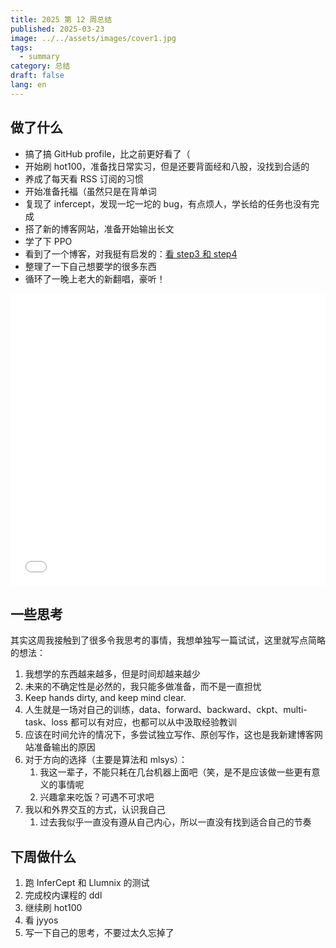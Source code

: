 ```yaml
---
title: 2025 第 12 周总结
published: 2025-03-23
image: ../../assets/images/cover1.jpg
tags:
  - summary
category: 总结
draft: false
lang: en
---
```


## 做了什么

- 搞了搞 GitHub profile，比之前更好看了（
- 开始刷 hot100，准备找日常实习，但是还要背面经和八股，没找到合适的
- 养成了每天看 RSS 订阅的习惯
- 开始准备托福（虽然只是在背单词
- 复现了 infercept，发现一坨一坨的 bug，有点烦人，学长给的任务也没有完成
- 搭了新的博客网站，准备开始输出长文
- 学了下 PPO
- 看到了一个博客，对我挺有启发的：[看 step3 和 step4](https://logikosto.feishu.cn/wiki/BFr8w8KByiI98akpvgRcx1RYnob?fromScene=spaceOverview)
- 整理了一下自己想要学的很多东西
- 循环了一晚上老大的新翻唱，豪听！

<iframe width="100%" height="468" src="//player.bilibili.com/player.html?isOutside=true&aid=114212173054752&bvid=BV1EeoBYWEPA&cid=29032648461&p=1" scrolling="no" border="0" frameborder="no" framespacing="0" allowfullscreen="true"></iframe>

## 一些思考

其实这周我接触到了很多令我思考的事情，我想单独写一篇试试，这里就写点简略的想法：

1. 我想学的东西越来越多，但是时间却越来越少
2. 未来的不确定性是必然的，我只能多做准备，而不是一直担忧
3. Keep hands dirty, and keep mind clear.
4. 人生就是一场对自己的训练，data、forward、backward、ckpt、multi-task、loss 都可以有对应，也都可以从中汲取经验教训
5. 应该在时间允许的情况下，多尝试独立写作、原创写作，这也是我新建博客网站准备输出的原因
6. 对于方向的选择（主要是算法和 mlsys）：
   1. 我这一辈子，不能只耗在几台机器上面吧（笑，是不是应该做一些更有意义的事情呢
   2. 兴趣拿来吃饭？可遇不可求吧
7. 我以和外界交互的方式，认识我自己
   1. 过去我似乎一直没有遵从自己内心，所以一直没有找到适合自己的节奏

## 下周做什么

1. 跑 InferCept 和 Llumnix 的测试
2. 完成校内课程的 ddl
3. 继续刷 hot100
4. 看 jyyos
5. 写一下自己的思考，不要过太久忘掉了